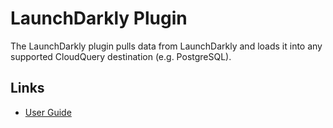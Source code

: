 # LaunchDarkly Plugin

The LaunchDarkly plugin pulls data from LaunchDarkly and loads it into any supported CloudQuery destination (e.g. PostgreSQL).

## Links

- [User Guide](https://docs.cloudquery.io/docs/plugins/sources/launchdarkly/overview)
